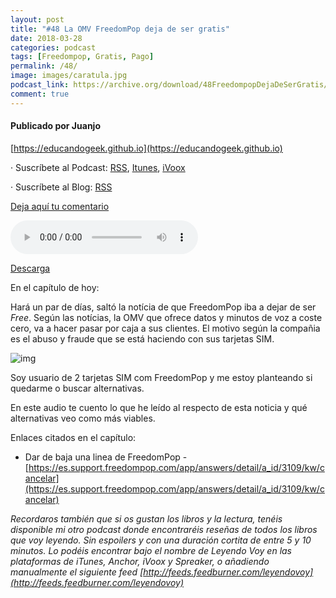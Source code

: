 ```yaml
---
layout: post
title: "#48 La OMV FreedomPop deja de ser gratis"
date: 2018-03-28
categories: podcast
tags: [Freedompop, Gratis, Pago]
permalink: /48/
image: images/caratula.jpg
podcast_link: https://archive.org/download/48FreedompopDejaDeSerGratis/48%20freedompop%20deja%20de%20ser%20gratis.mp3
comment: true
---
```


#### Publicado por Juanjo

[https://educandogeek.github.io](https://educandogeek.github.io)

· Suscríbete al Podcast: [RSS](http://feeds.feedburner.com/educandogeek), [Itunes](https://itunes.apple.com/es/podcast/educando-geek/id1110060146?mt=2), [iVoox](https://www.ivoox.com/podcast-educando-geek_sq_f1289274_1.html)

· Suscríbete al Blog: [RSS](http://feeds.feedburner.com/educandogeekblog)

[Deja aquí tu comentario](https://educandogeek.github.io/48/)

<audio controls>
  <source src="{{ page.podcast_link }}" type="audio/mp3">
</audio>


[Descarga][Mp3]


En el capítulo de hoy:

Hará un par de días, saltó la notícia de que FreedomPop iba a dejar de ser *Free*. Según las notícias, la OMV que ofrece datos y minutos de voz a coste cero, va a hacer pasar por caja a sus clientes. El motivo según la compañia es el abuso y fraude que se está haciendo con sus tarjetas SIM. 


![img](https://i.imgur.com/pFXINvh.jpg)

Soy usuario de 2 tarjetas SIM com FreedomPop y me estoy planteando si quedarme o buscar alternativas.

En este audio te cuento lo que he leído al respecto de esta noticia y qué alternativas veo como más viables.



Enlaces citados en el capítulo:

- Dar de baja una linea de FreedomPop - [https://es.support.freedompop.com/app/answers/detail/a_id/3109/kw/cancelar](https://es.support.freedompop.com/app/answers/detail/a_id/3109/kw/cancelar)


*Recordaros también que si os gustan los libros y la lectura, tenéis disponible mi otro podcast donde encontraréis reseñas de todos los libros que voy leyendo. Sin espoilers y con una duración cortita de entre 5 y 10 minutos. Lo podéis encontrar bajo el nombre de Leyendo Voy en las plataformas de iTunes, Anchor, iVoox y Spreaker, o añadiendo manualmente el siguiente feed [http://feeds.feedburner.com/leyendovoy](http://feeds.feedburner.com/leyendovoy)*



[Mp3]: https://archive.org/download/48FreedompopDejaDeSerGratis/48%20freedompop%20deja%20de%20ser%20gratis.mp3
